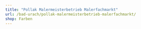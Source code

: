 ```yaml
---
title: "Pollak Malermeisterbetrieb Malerfachmarkt"
url: /bad-urach/pollak-malermeisterbetrieb-malerfachmarkt/
shop: Farben
---
```

